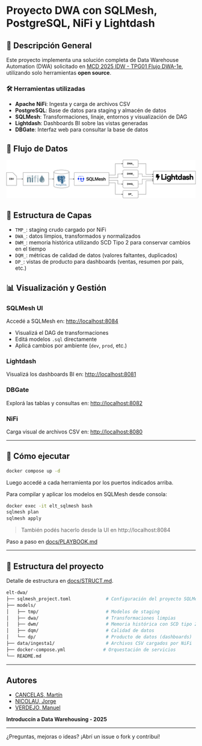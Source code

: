 # Proyecto DWA con SQLMesh, PostgreSQL, NiFi y Lightdash

## 📌 Descripción General
Este proyecto implementa una solución completa de Data Warehouse Automation (DWA) solicitado en [MCD 2025 IDW - TPG01 Flujo DWA-1e](docs/MCD_2025_IDW-TPG01_Flujo_DWA-1e.md), utilizando solo herramientas **open source**. 

### 🛠 Herramientas utilizadas
- **Apache NiFi**: Ingesta y carga de archivos CSV
- **PostgreSQL**: Base de datos para staging y almacén de datos
- **SQLMesh**: Transformaciones, linaje, entornos y visualización de DAG
- **Lightdash**: Dashboards BI sobre las vistas generadas
- **DBGate**: Interfaz web para consultar la base de datos

## 🔄 Flujo de Datos

![](docs/flujo-dwa-sqlmesh.png)

## 🧱 Estructura de Capas
- `TMP_`: staging crudo cargado por NiFi
- `DWA_`: datos limpios, transformados y normalizados
- `DWM_`: memoria histórica utilizando SCD Tipo 2 para conservar cambios en el tiempo
- `DQM_`: métricas de calidad de datos (valores faltantes, duplicados)
- `DP_`: vistas de producto para dashboards (ventas, resumen por país, etc.)

## 📊 Visualización y Gestión

### SQLMesh UI
Accedé a SQLMesh en: [http://localhost:8084](http://localhost:8084)
- Visualizá el DAG de transformaciones
- Editá modelos `.sql` directamente
- Aplicá cambios por ambiente (`dev`, `prod`, etc.)

### Lightdash
Visualizá los dashboards BI en: [http://localhost:8081](http://localhost:8081)

### DBGate
Explorá las tablas y consultas en: [http://localhost:8082](http://localhost:8082)

### NiFi
Carga visual de archivos CSV en: [http://localhost:8080](http://localhost:8080)

---

## 🚀 Cómo ejecutar

```bash
docker compose up -d
```

Luego accedé a cada herramienta por los puertos indicados arriba.

Para compilar y aplicar los modelos en SQLMesh desde consola:

```bash
docker exec -it elt_sqlmesh bash
sqlmesh plan
sqlmesh apply
```

> También podés hacerlo desde la UI en http://localhost:8084

Paso a paso en [docs/PLAYBOOK.md](docs/PLAYBOOK.md)

---

## 🧩 Estructura del proyecto
Detalle de estructura en [docs/STRUCT.md](docs/STRUCT.md).

```bash
elt-dwa/
├── sqlmesh_project.toml             # Configuración del proyecto SQLMesh
├── models/
│   ├── tmp/                         # Modelos de staging
│   ├── dwa/                         # Transformaciones limpias
│   ├── dwm/                         # Memoria histórica con SCD tipo 2
│   ├── dqm/                         # Calidad de datos
│   └── dp/                          # Producto de datos (dashboards)
├── data/ingesta1/                   # Archivos CSV cargados por NiFi
├── docker-compose.yml              # Orquestación de servicios
└── README.md
```

---

## Autores

- [CANCELAS, Martín](https://www.linkedin.com/in/mart%C3%ADn-cancelas-2313a1154/)
- [NICOLAU, Jorge](https://jorgenicolau.ar/)
- [VERDEJO, Manuel](https://www.linkedin.com/in/manuel-nicol%C3%A1s-verdejo-b19255126/)

**Introduccín a Data Warehousing - 2025**

---

¿Preguntas, mejoras o ideas? ¡Abrí un issue o fork y contribuí!
